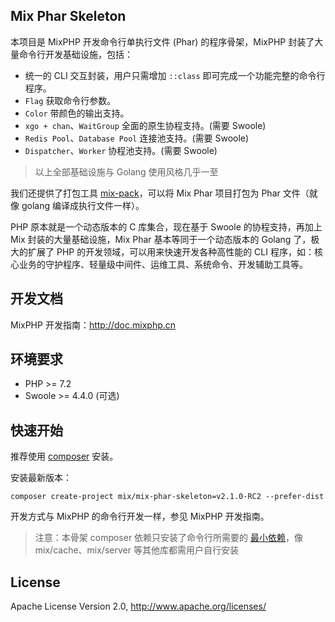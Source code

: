 ## Mix Phar Skeleton

本项目是 MixPHP 开发命令行单执行文件 (Phar) 的程序骨架，MixPHP 封装了大量命令行开发基础设施，包括：

- 统一的 CLI 交互封装，用户只需增加 `::class` 即可完成一个功能完整的命令行程序。
- `Flag` 获取命令行参数。
- `Color` 带颜色的输出支持。
- `xgo + chan`、`WaitGroup` 全面的原生协程支持。(需要 Swoole)
- `Redis Pool`、`Database Pool` 连接池支持。(需要 Swoole)
- `Dispatcher`、`Worker` 协程池支持。(需要 Swoole)

> 以上全部基础设施与 Golang 使用风格几乎一至

我们还提供了打包工具 [mix-pack](https://github.com/mix-php/mix-pack)，可以将 Mix Phar 项目打包为 Phar 文件（就像 golang 编译成执行文件一样）。

PHP 原本就是一个动态版本的 C 库集合，现在基于 Swoole 的协程支持，再加上 Mix 封装的大量基础设施，Mix Phar 基本等同于一个动态版本的 Golang 了，极大的扩展了 PHP 的开发领域，可以用来快速开发各种高性能的 CLI 程序，如：核心业务的守护程序、轻量级中间件、运维工具、系统命令、开发辅助工具等。

## 开发文档

MixPHP 开发指南：http://doc.mixphp.cn

## 环境要求

* PHP >= 7.2
* Swoole >= 4.4.0 (可选)

## 快速开始

推荐使用 [composer](https://www.phpcomposer.com/) 安装。

安装最新版本：

```shell
composer create-project mix/mix-phar-skeleton=v2.1.0-RC2 --prefer-dist
```

开发方式与 MixPHP 的命令行开发一样，参见 MixPHP 开发指南。

> 注意：本骨架 composer 依赖只安装了命令行所需要的 [最小依赖](https://github.com/mix-php/mix-phar-skeleton/blob/master/composer.json#L19)，像 mix/cache、mix/server 等其他库都需用户自行安装

## License

Apache License Version 2.0, http://www.apache.org/licenses/
